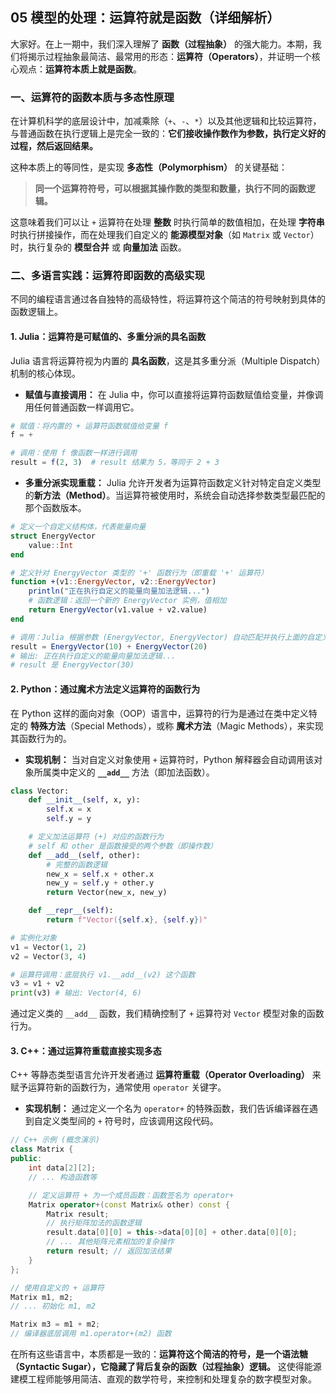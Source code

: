 ## **05 模型的处理：运算符就是函数（详细解析）**

大家好。在上一期中，我们深入理解了 **函数（过程抽象）** 的强大能力。本期，我们将揭示过程抽象最简洁、最常用的形态：**运算符（Operators）**，并证明一个核心观点：**运算符本质上就是函数**。

### **一、运算符的函数本质与多态性原理**

在计算机科学的底层设计中，加减乘除（`+`、`-`、`*`）以及其他逻辑和比较运算符，与普通函数在执行逻辑上是完全一致的：**它们接收操作数作为参数，执行定义好的过程，然后返回结果。**

这种本质上的等同性，是实现 **多态性（Polymorphism）** 的关键基础：

> **同一个运算符符号，可以根据其操作数的类型和数量，执行不同的函数逻辑。**

这意味着我们可以让 `+` 运算符在处理 **整数** 时执行简单的数值相加，在处理 **字符串** 时执行拼接操作，而在处理我们自定义的 **能源模型对象**（如 `Matrix` 或 `Vector`）时，执行复杂的 **模型合并** 或 **向量加法** 函数。

### **二、多语言实践：运算符即函数的高级实现**

不同的编程语言通过各自独特的高级特性，将运算符这个简洁的符号映射到具体的函数逻辑上。

#### **1. Julia：运算符是可赋值的、多重分派的具名函数**

Julia 语言将运算符视为内置的 **具名函数**，这是其多重分派（Multiple Dispatch）机制的核心体现。

  * **赋值与直接调用：** 在 Julia 中，你可以直接将运算符函数赋值给变量，并像调用任何普通函数一样调用它。

<!-- end list -->

```julia
# 赋值：将内置的 + 运算符函数赋值给变量 f
f = + 

# 调用：使用 f 像函数一样进行调用
result = f(2, 3)  # result 结果为 5，等同于 2 + 3
```

  * **多重分派实现重载：** Julia 允许开发者为运算符函数定义针对特定自定义类型的**新方法（Method）**。当运算符被使用时，系统会自动选择参数类型最匹配的那个函数版本。

<!-- end list -->

```julia
# 定义一个自定义结构体，代表能量向量
struct EnergyVector
    value::Int
end

# 定义针对 EnergyVector 类型的 '+' 函数行为（即重载 '+' 运算符）
function +(v1::EnergyVector, v2::EnergyVector)
    println("正在执行自定义的能量向量加法逻辑...")
    # 函数逻辑：返回一个新的 EnergyVector 实例，值相加
    return EnergyVector(v1.value + v2.value)
end

# 调用：Julia 根据参数 (EnergyVector, EnergyVector) 自动匹配并执行上面的自定义函数
result = EnergyVector(10) + EnergyVector(20) 
# 输出: 正在执行自定义的能量向量加法逻辑... 
# result 是 EnergyVector(30)
```

#### **2. Python：通过魔术方法定义运算符的函数行为**

在 Python 这样的面向对象（OOP）语言中，运算符的行为是通过在类中定义特定的 **特殊方法**（Special Methods），或称 **魔术方法**（Magic Methods），来实现其函数行为的。

  * **实现机制：** 当对自定义对象使用 `+` 运算符时，Python 解释器会自动调用该对象所属类中定义的 **`__add__`** 方法（即加法函数）。

<!-- end list -->

```python
class Vector:
    def __init__(self, x, y):
        self.x = x
        self.y = y

    # 定义加法运算符 (+) 对应的函数行为
    # self 和 other 是函数接受的两个参数（即操作数）
    def __add__(self, other):
        # 完整的函数逻辑
        new_x = self.x + other.x
        new_y = self.y + other.y
        return Vector(new_x, new_y)

    def __repr__(self):
        return f"Vector({self.x}, {self.y})"

# 实例化对象
v1 = Vector(1, 2)
v2 = Vector(3, 4)

# 运算符调用：底层执行 v1.__add__(v2) 这个函数
v3 = v1 + v2  
print(v3) # 输出: Vector(4, 6)
```

通过定义类的 `__add__` 函数，我们精确控制了 `+` 运算符对 `Vector` 模型对象的函数行为。

#### **3. C++：通过运算符重载直接实现多态**

C++ 等静态类型语言允许开发者通过 **运算符重载（Operator Overloading）** 来赋予运算符新的函数行为，通常使用 `operator` 关键字。

  * **实现机制：** 通过定义一个名为 `operator+` 的特殊函数，我们告诉编译器在遇到自定义类型间的 `+` 符号时，应该调用这段代码。

<!-- end list -->

```cpp
// C++ 示例 (概念演示)
class Matrix {
public:
    int data[2][2]; 
    // ... 构造函数等

    // 定义运算符 + 为一个成员函数：函数签名为 operator+
    Matrix operator+(const Matrix& other) const {
        Matrix result;
        // 执行矩阵加法的函数逻辑
        result.data[0][0] = this->data[0][0] + other.data[0][0];
        // ... 其他矩阵元素相加的复杂操作
        return result; // 返回加法结果
    }
};

// 使用自定义的 + 运算符
Matrix m1, m2;
// ... 初始化 m1, m2

Matrix m3 = m1 + m2; 
// 编译器底层调用 m1.operator+(m2) 函数
```

在所有这些语言中，本质都是一致的：**运算符这个简洁的符号，是一个语法糖（Syntactic Sugar），它隐藏了背后复杂的函数（过程抽象）逻辑。** 这使得能源建模工程师能够用简洁、直观的数学符号，来控制和处理复杂的数字模型对象。